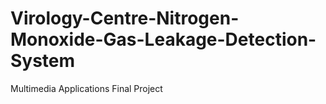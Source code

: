 # Virology-Centre-Nitrogen-Monoxide-Gas-Leakage-Detection-System
Multimedia Applications Final Project
